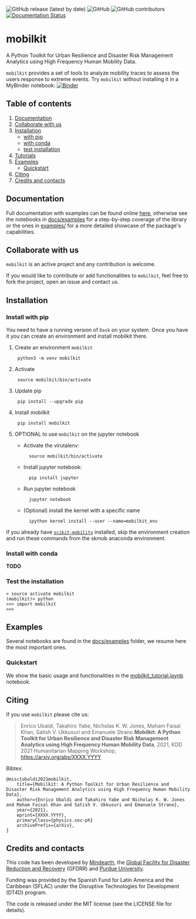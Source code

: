 ![GitHub release (latest by date)](https://img.shields.io/github/v/release/mindearth/mobilkit)
![GitHub](https://img.shields.io/github/license/mindearth/mobilkit)
![GitHub contributors](https://img.shields.io/github/contributors/mindearth/mobilkit)
[![Documentation Status](https://readthedocs.org/projects/mobilkit/badge/?version=latest)](https://mobilkit.readthedocs.io/en/latest/?badge=latest)


# mobilkit

A Python Toolkit for Urban Resilience and Disaster Risk Management Analytics using High Frequency Human Mobility Data.

`mobilkit` provides a set of tools to analyze mobility traces to assess the users response to extreme events.
Try `mobilkit` without installing it in a MyBinder notebook:
[![Binder](https://mybinder.org/badge_logo.svg)](https://mybinder.org/v2/gh/mindearth/mobilkit/main?filepath=docs%2Fexamples%2Fmobilkit_tutorial.ipynb)

## Table of contents
1. [Documentation](#documentation)
1. [Collaborate with us](#collaborate)
1. [Installation](#installation)
	- [with pip](#installation_pip)
	- [with conda](#installation_conda)
	- [test installation](#test_installation)
1. [Tutorials](#tutorials)
1. [Examples](#examples)
	- [Quickstart](#quickstart)
1. [Citing](#citing)
1. [Credits and contacts](#credits)
    
<a id='documentation'></a>
## Documentation

Full documentation with examples can be found online [here](https://mobilkit.readthedocs.io/en/latest/), otherwise see the notebooks in [docs/examples](docs/examples/) for a step-by-step coverage of the library or the ones in [examples/](examples/) for a more detailed showcase of the package's capabilities.


<a id='collaborate'></a>
## Collaborate with us
`mobilkit` is an active project and any contribution is welcome.

If you would like to contribute or add functionalities to `mobilkit`, feel free to fork the project, open an issue and contact us.

<a id='installation'></a>
## Installation

<a id='installation_pip'></a>    
### Install with pip

You need to have a running version of `Dask` on your system. Once you have it you can create an environment and install mobilkit there.

1. Create an environment `mobilkit`

        python3 -m venv mobilkit

2. Activate
    
        source mobilkit/bin/activate

3. Update pip 

        pip install --upgrade pip

4. Install mobilkit

        pip install mobilkit


5. OPTIONAL to use `mobilkit` on the jupyter notebook

	- Activate the virutalenv:
	
			source mobilkit/bin/activate
	
	- Install jupyter notebook:
		
			pip install jupyter 
	
	- Run jupyter notebook
			
			jupyter notebook
			
	- (Optional) install the kernel with a specific name
			
			ipython kernel install --user --name=mobilkit_env
		

If you already have [`scikit-mobility`](https://github.com/scikit-mobility/scikit-mobility) installed, skip the environment creation and run these commands from the skmob anaconda environment.

<a id='installation_conda'></a>
### Install with conda
**TODO**

<a id='test_installation'></a>
### Test the installation

```
> source activate mobilkit
(mobilkit)> python
>>> import mobilkit
>>>
```
<a id='examples'></a>
## Examples

Several notebooks are found in the [docs/examples](docs/examples/) folder, we resume here the most important ones.

<a id='quickstart'></a>
### Quickstart
We show the basic usage and functionalities in the [mobilkit_tutorial.ipynb](docs/examples/mobilkit_tutorial.ipynb) notebook.

<a id='citing'></a>
## Citing
If you use `mobilkit` please cite us: 

> Enrico Ubaldi, Takahiro Yabe, Nicholas K. W. Jones, Maham Faisal Khan, Satish V. Ukkusuri and Emanuele Strano
> **Mobilkit: A Python Toolkit for Urban Resilience and Disaster Risk Management Analytics using High Frequency Human Mobility Data**,
> 2021, KDD 2021 Humanitarian Mapping Workshop, https://arxiv.org/abs/XXXX.YYYY

Bibtex:
```
@misc{ubaldi2021mobilkit,
    title={Mobilkit: A Python Toolkit for Urban Resilience and Disaster Risk Management Analytics using High Frequency Human Mobility Data},
    author={Enrico Ubaldi and Takahiro Yabe and Nicholas K. W. Jones and Maham Faisal Khan and Satish V. Ukkusuri and Emanuele Strano},
    year={2021},
    eprint={XXXX.YYYY},
    primaryClass={physics.soc-ph}
    archivePrefix={arXiv},
}
```

<a id='credits'></a>
## Credits and contacts
This code has been developed by [Mindearth](https://mindearth.ch), the [Global Facility for Disaster Reduction and Recovery](https://www.gfdrr.org/en) (GFDRR) and [Purdue University](https://www.purdue.edu/).

Funding was provided by the Spanish Fund for Latin America and the Caribbean (SFLAC) under the Disruptive Technologies for Development (DT4D) program.

The code is released under the MIT license (see the LICENSE file for details).
